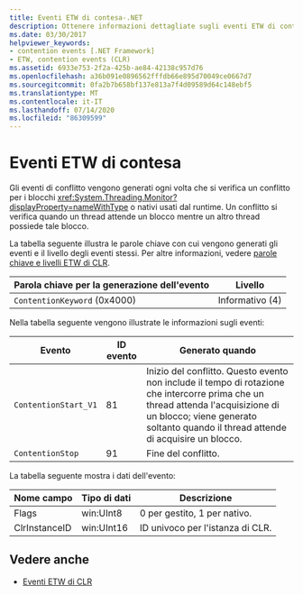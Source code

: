 ```yaml
---
title: Eventi ETW di contesa-.NET
description: Ottenere informazioni dettagliate sugli eventi ETW di contesa, che vengono generati ogni volta che è presente una contesa per System. Threading. monitorare i blocchi o i blocchi nativi usati dal runtime.
ms.date: 03/30/2017
helpviewer_keywords:
- contention events [.NET Framework]
- ETW, contention events (CLR)
ms.assetid: 6933e753-2f2a-425b-ae84-42138c957d76
ms.openlocfilehash: a36b091e0896562fffdb66e895d70049ce0667d7
ms.sourcegitcommit: 0fa2b7b658bf137e813a7f4d09589d64c148ebf5
ms.translationtype: MT
ms.contentlocale: it-IT
ms.lasthandoff: 07/14/2020
ms.locfileid: "86309599"
---
```

# <a name="contention-etw-events"></a>Eventi ETW di contesa

Gli eventi di conflitto vengono generati ogni volta che si verifica un conflitto per i blocchi <xref:System.Threading.Monitor?displayProperty=nameWithType> o nativi usati dal runtime. Un conflitto si verifica quando un thread attende un blocco mentre un altro thread possiede tale blocco.

La tabella seguente illustra le parole chiave con cui vengono generati gli eventi e il livello degli eventi stessi. Per altre informazioni, vedere [parole chiave e livelli ETW di CLR](clr-etw-keywords-and-levels.md).

|Parola chiave per la generazione dell'evento|Livello|
|-----------------------------------|-----------|
|`ContentionKeyword` (0x4000)|Informativo (4)|

Nella tabella seguente vengono illustrate le informazioni sugli eventi:

|Evento|ID evento|Generato quando|
|-----------|--------------|-----------------|
|`ContentionStart_V1`|81|Inizio del conflitto. Questo evento non include il tempo di rotazione che intercorre prima che un thread attenda l'acquisizione di un blocco; viene generato soltanto quando il thread attende di acquisire un blocco.|
|`ContentionStop`|91|Fine del conflitto.|

La tabella seguente mostra i dati dell'evento:

|Nome campo|Tipo di dati|Descrizione|
|----------------|---------------|-----------------|
|Flags|win:UInt8|0 per gestito, 1 per nativo.|
|ClrInstanceID|win:UInt16|ID univoco per l'istanza di CLR.|

## <a name="see-also"></a>Vedere anche

- [Eventi ETW di CLR](clr-etw-events.md)
